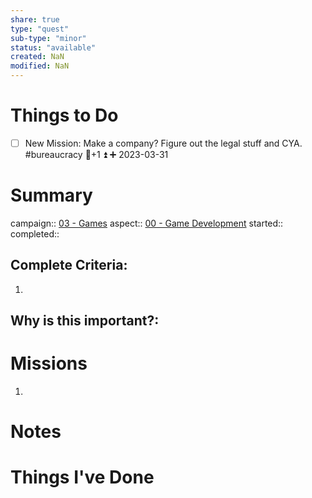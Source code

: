 ```yaml
---
share: true
type: "quest"
sub-type: "minor"
status: "available"
created: NaN 
modified: NaN
---
```

 
 
# Things to Do
- [ ] New Mission: Make a company?  Figure out the legal stuff and CYA. #bureaucracy 🥄+1 ⏫ ➕ 2023-03-31

# Summary
campaign:: [03 - Games](./03%20-%20Games.md)
aspect:: [00 - Game Development](./00%20-%20Game%20Development.md)
started:: 
completed::
## Complete Criteria:
1. 

## Why is this important?:

# Missions
1.

# Notes

# Things I've Done
